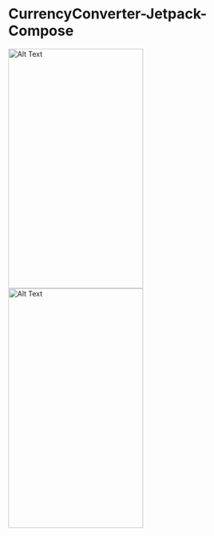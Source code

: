 ﻿# CurrencyConverter-Jetpack-Compose
 <img src="https://github.com/fedorov-andrii-andriiovych/CurrencyConverter-Compose/assets/120781663/8c3c3095-23a6-4e0e-ac41-793e5243a6ec" alt="Alt Text" width="270" height="480">
<img src="https://github.com/fedorov-andrii-andriiovych/CurrencyConverter-Compose/assets/120781663/6515d055-1dda-4005-b3af-86410ba83425" alt="Alt Text" width="270" height="480">


